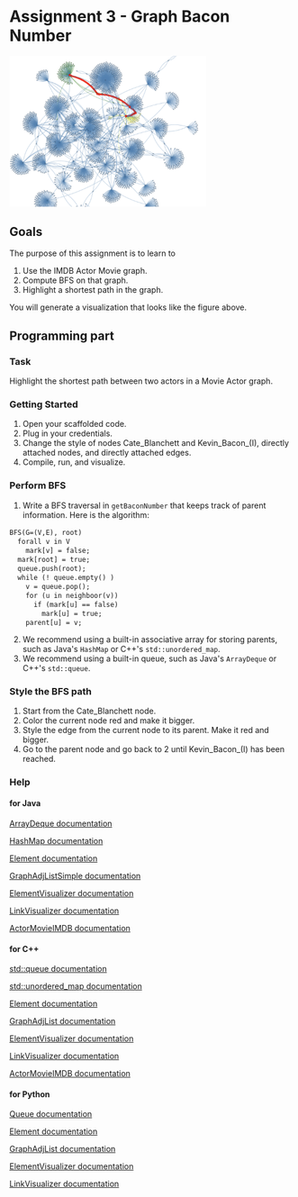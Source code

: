 Assignment 3 - Graph Bacon Number
=================================

<img src="./figures/fig1.png" alt="drawing" width="350"></img>


Goals
-----

The purpose of this assignment is to learn to

1. Use the IMDB Actor Movie graph.
2. Compute BFS on that graph.
3. Highlight a shortest path in the graph.

You will generate a visualization that looks like the figure above.

Programming part
----------------

### Task

Highlight the shortest path between two actors in a Movie Actor graph.

### Getting Started

1. Open your scaffolded code.
2. Plug in your credentials.
3. Change the style of nodes Cate_Blanchett and Kevin_Bacon_(I), directly attached nodes, and directly attached edges.
4. Compile, run, and visualize.

### Perform BFS

1. Write a BFS traversal in `getBaconNumber` that keeps track of parent information. Here is the algorithm:

```algorithm
BFS(G=(V,E), root)
  forall v in V
    mark[v] = false;
  mark[root] = true;
  queue.push(root);
  while (! queue.empty() )
    v = queue.pop();
    for (u in neighboor(v))
      if (mark[u] == false)
        mark[u] = true;
	parent[u] = v;
```

2. We recommend using a built-in associative array for storing parents, such as Java's `HashMap` or C++'s `std::unordered_map`.
3. We recommend using a built-in queue, such as Java's `ArrayDeque` or C++'s `std::queue`.

### Style the BFS path

1. Start from the Cate_Blanchett node.
2. Color the current node red and make it bigger.
3. Style the edge from the current node to its parent. Make it red and bigger.
4. Go to the parent node and go back to 2 until Kevin_Bacon_(I) has been reached.

### Help

#### for Java

[ArrayDeque documentation](https://docs.oracle.com/javase/7/docs/api/java/util/ArrayDeque.html)

[HashMap documentation](https://docs.oracle.com/javase/8/docs/api/java/util/HashMap.html)

[Element documentation](http://bridgesuncc.github.io/doc/java-api/current/html/classbridges_1_1base_1_1_element.html)

[GraphAdjListSimple documentation](http://bridgesuncc.github.io/doc/java-api/current/html/classbridges_1_1base_1_1_graph_adj_list_simple.html)

[ElementVisualizer documentation](http://bridgesuncc.github.io/doc/java-api/current/html/classbridges_1_1base_1_1_element_visualizer.html)

[LinkVisualizer documentation](http://bridgesuncc.github.io/doc/java-api/current/html/classbridges_1_1base_1_1_link_visualizer.html)

[ActorMovieIMDB documentation](http://bridgesuncc.github.io/doc/java-api/current/html/classbridges_1_1data__src__dependent_1_1_actor_movie_i_m_d_b.html)

#### for C++

[std::queue documentation](http://en.cppreference.com/w/cpp/container/queue)

[std::unordered_map documentation](http://en.cppreference.com/w/cpp/container/unordered_map)

[Element documentation](http://bridgesuncc.github.io/doc/cxx-api/current/html/classbridges_1_1datastructure_1_1_element.html)

[GraphAdjList documentation](http://bridgesuncc.github.io/doc/cxx-api/current/html/classbridges_1_1datastructure_1_1_graph_adj_list.html)

[ElementVisualizer documentation](http://bridgesuncc.github.io/doc/cxx-api/current/html/classbridges_1_1datastructure_1_1_element_visualizer.html)

[LinkVisualizer documentation](http://bridgesuncc.github.io/doc/cxx-api/current/html/classbridges_1_1datastructure_1_1_link_visualizer.html)

[ActorMovieIMDB documentation](http://bridgesuncc.github.io/doc/cxx-api/current/html/classbridges_1_1dataset_1_1_actor_movie_i_m_d_b.html)

#### for Python

[Queue documentation](https://docs.python.org/3/library/queue.html)

[Element documentation](http://bridgesuncc.github.io/doc/python-api/current/html/classbridges_1_1element_1_1_element.html)

[GraphAdjList documentation](http://bridgesuncc.github.io/doc/python-api/current/html/classbridges_1_1graph__adj__list_1_1_graph_adj_list.html)

[ElementVisualizer documentation](http://bridgesuncc.github.io/doc/python-api/current/html/classbridges_1_1element__visualizer_1_1_element_visualizer.html)

[LinkVisualizer documentation](http://bridgesuncc.github.io/doc/python-api/current/html/classbridges_1_1link__visualizer_1_1_link_visualizer.html)
